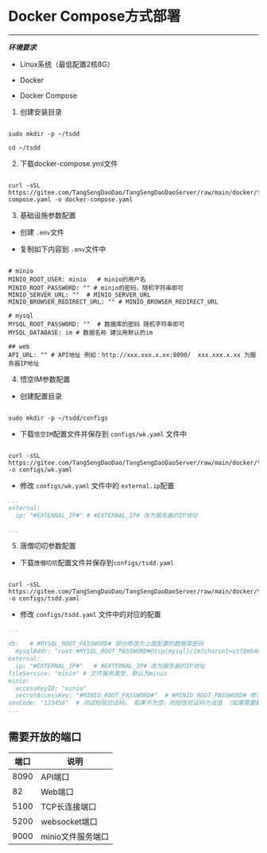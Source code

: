 
# Docker Compose方式部署

------------------

***环境要求***

- Linux系统（最低配置2核8G）

- Docker

- Docker Compose


1. 创建安装目录
  
```shell

sudo mkdir -p ~/tsdd

cd ~/tsdd

```

2. 下载docker-compose.yml文件

```shell

curl -sSL https://gitee.com/TangSengDaoDao/TangSengDaoDaoServer/raw/main/docker/tsdd/docker-compose.yaml -o docker-compose.yaml

```

3. 基础设施参数配置

- 创建 `.env`文件

- 复制如下内容到 `.env`文件中


```shell

# minio
MINIO_ROOT_USER: minio   # minio的用户名
MINIO_ROOT_PASSWORD: "" # minio的密码，随机字符串即可
MINIO_SERVER_URL: ""  # MINIO_SERVER_URL
MINIO_BROWSER_REDIRECT_URL: "" # MINIO_BROWSER_REDIRECT_URL

# mysql
MYSQL_ROOT_PASSWORD: ""  # 数据库的密码 随机字符串即可
MYSQL_DATABASE: im # 数据名称 建议用默认的im

## web
API_URL: "" # API地址 例如：http://xxx.xxx.x.xx:8090/  xxx.xxx.x.xx 为服务器IP地址

```

4. 悟空IM参数配置

- 创建配置目录

```shell

sudo mkdir -p ~/tsdd/configs

```

- 下载`悟空IM`配置文件并保存到 `configs/wk.yaml` 文件中

```shell

curl -sSL https://gitee.com/TangSengDaoDao/TangSengDaoDaoServer/raw/main/docker/tsdd/configs/wk.yaml -o configs/wk.yaml

```

- 修改 `configs/wk.yaml` 文件中的 `external.ip`配置

```yaml
...
external:
  ip: "#EXTERNAL_IP#" # #EXTERNAL_IP# 改为服务器的IP地址

...

```

5. 唐僧叨叨参数配置

- 下载`唐僧叨叨`配置文件并保存到`configs/tsdd.yaml`

```shell

curl -sSL https://gitee.com/TangSengDaoDao/TangSengDaoDaoServer/raw/main/docker/tsdd/configs/tsdd.yaml -o configs/tsdd.yaml

```

- 修改 `configs/tsdd.yaml` 文件中的对应的配置

```yaml
...

db:   # #MYSQL_ROOT_PASSWORD# 部分修改为上面配置的数据库密码
  mysqlAddr: "root:#MYSQL_ROOT_PASSWORD#@tcp(mysql)/im?charset=utf8mb4&parseTime=true&loc=Local" 
external:
  ip: "#EXTERNAL_IP#"   # #EXTERNAL_IP# 改为服务器的IP地址
fileService: "minio" # 文件服务类型，默认为minio
minio:
  accessKeyID: "minio"
  secretAccessKey: "#MINIO_ROOT_PASSWORD#"  # #MINIO_ROOT_PASSWORD# 修改为上面配置的minio密码
smsCode: "123456"  # 测试短信验证码， 如果不为空，则短信验证码为该值 （如果需要配置真实的短信请查看完整配置里的短信配置）
...  
```


## 需要开放的端口

| 端口 | 说明 |
| --- | --- |
| 8090 | API端口 |
| 82 | Web端口 |
| 5100 | TCP长连接端口 |
| 5200 | websocket端口 |
| 9000 | minio文件服务端口 |